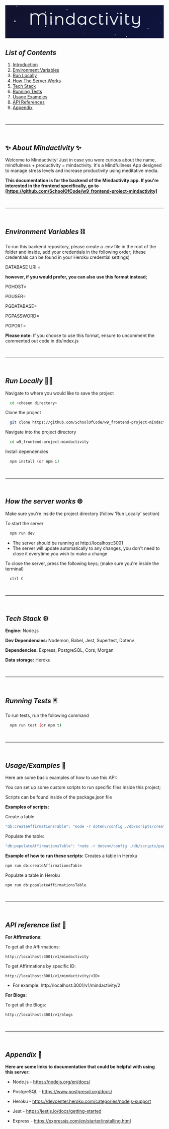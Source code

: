 <center>
<img src="./assets/Screenshot 2022-06-29 100133.jpg" />
</center>

## ***List of Contents***
1. [Introduction](#about-mindactivity)
2. [Environment Variables](#environment-variables)
3. [Run Locally](#run-locally)
4. [How The Server Works](#how-the-server-works)
5. [Tech Stack](#tech-stack)
6. [Running Tests](#running-tests)
7. [Usage Examples](#usageexamples)
8. [API References](#api-reference-list)
9. [Appendix](#appendix)

<br/>

---

<br />

## :sparkles: ***About Mindactivity*** :sparkles:
Welcome to Mindactivity! Just in case you were curious about the name, mindfulness + productivity = mindactivity.
It's a Mindfullness App designed to manage stress levels and increase productivity using meditative media.

**This documentation is for the backend of the Mindactivity app. If you're interested in the frontend specifically, go to [https://github.com/SchoolOfCode/w9_frontend-project-mindactivity]**

<br/>

---

<br />

## ***Environment Variables*** ⛓️

To run this backend repository, please create a .env file in the root of the folder and inside, add your credentials in the following order; (these credentials can be found in your Heroku credential settings)

DATABASE URI = 


**however, if you would prefer, you can also use this format instead;**

PGHOST=

PGUSER=

PGDATABASE=

PGPASSWORD=

PGPORT=

**Please note:** If you choose to use this format, ensure to uncomment the commented out code in db/index.js

<br/>

---

<br />

## ***Run Locally*** 🏃‍♀️

Navigate to where you would like to save the project

```bash
  cd <chosen directory>
```

Clone the project

```bash
  git clone https://github.com/SchoolOfCode/w9_frontend-project-mindactivity.git
```

Navigate into the project directory

```bash
  cd w9_frontend-project-mindactivity
```

Install dependencies

```bash
  npm install (or npm i)
```

<br/>

---

<br />

## ***How the server works*** 🌐

Make sure you're inside the project directory (follow 'Run Locally' section)

To start the server

```bash
  npm run dev
```

 - The server should be running at http://localhost:3001
 - The server will update automatically to any changes, you don't need to close it everytime you wish to make a change

To close the server, press the following keys; (make sure you're inside the terminal)

```bash
  ctrl C
```

<br/>

---

<br />

## ***Tech Stack*** ⚙️

**Engine:** Node.js

**Dev Dependencies:** Nodemon, Babel, Jest, Supertest, Dotenv 

**Dependencies:** Express, PostgreSQL, Cors, Morgan

**Data storage:** Heroku

<br/>

---

<br />

## ***Running Tests*** 🃏

To run tests, run the following command

```bash
  npm run test (or npm t)
```

<br/>

---

<br />

## ***Usage/Examples*** 🔬

Here are some basic examples of how to use this API:

You can set up some custom scripts to run specific files inside this project;

Scripts can be found inside of the package.json file

**Examples of scripts:**

Create a table
```javascript
"db:createAffirmationsTable": "node -r dotenv/config ./db/scripts/createAffirmationsTable.js"
```

Populate the table:
```javascript
"db:populateAffirmationsTable": "node -r dotenv/config ./db/scripts/populateAffirmationsTable.js"
```

**Example of how to run these scripts:**
Creates a table in Heroku
```bash
npm run db:createAffirmationsTable
```

Populate a table in Heroku
```bash
npm run db:populateAffirmationsTable
```

<br/>

---

<br />

## ***API reference list*** 🔎

**For Affirmations:**

To get all the Affirmations:
```
http://localhost:3001/v1/mindactivity
```

To get Affirmations by specific ID:
```
http://localhost:3001/v1/mindactivity/<ID>
```
- For example: http://localhost:3001/v1/mindactivity/2

**For Blogs:**

To get all the Blogs:
```
http://localhost:3001/v1/blogs
```

<br/>

---

<br />

## ***Appendix*** 📝

**Here are some links to documentation that could be helpful with using this server:**

- Node.js - https://nodejs.org/en/docs/

- PostgreSQL - https://www.postgresql.org/docs/

- Heroku - https://devcenter.heroku.com/categories/nodejs-support

- Jest - https://jestjs.io/docs/getting-started

- Express - https://expressjs.com/en/starter/installing.html
